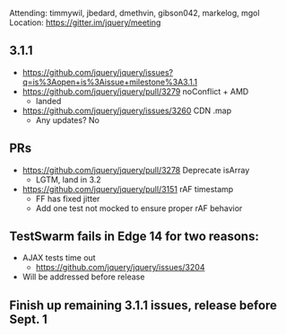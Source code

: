 Attending: timmywil, jbedard, dmethvin, gibson042, markelog, mgol
Location: https://gitter.im/jquery/meeting

## 3.1.1
* https://github.com/jquery/jquery/issues?q=is%3Aopen+is%3Aissue+milestone%3A3.1.1 
* https://github.com/jquery/jquery/pull/3279 noConflict + AMD
  - landed
* https://github.com/jquery/jquery/issues/3260 CDN .map
  - Any updates? No

## PRs
* https://github.com/jquery/jquery/pull/3278 Deprecate isArray
  - LGTM, land in 3.2
* https://github.com/jquery/jquery/pull/3151 rAF timestamp
  - FF has fixed jitter
  - Add one test not mocked to ensure proper rAF behavior

## TestSwarm fails in Edge 14 for two reasons:
* AJAX tests time out
  - https://github.com/jquery/jquery/issues/3204 
* Will be addressed before release

## Finish up remaining 3.1.1 issues, release before Sept. 1
